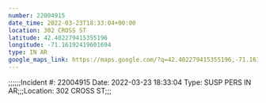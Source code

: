 ```yaml
---
number: 22004915
date_time: 2022-03-23T18:33:04+00:00
location: 302 CROSS ST
latitude: 42.402279415355196
longitude: -71.16192419601694
type: IN AR
google_maps_link: https://maps.google.com/?q=42.402279415355196,-71.16192419601694
---
```


;;;;;;Incident #: 22004915   Date: 2022-03-23 18:33:04   Type: SUSP PERS IN AR;;;Location: 302 CROSS ST;;;
